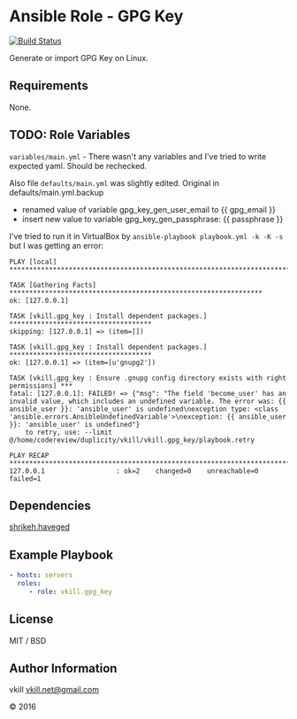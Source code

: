 Ansible Role - GPG Key
=========

[![Build Status](https://travis-ci.org/vkill/ansible-role-gpg_key.svg?branch=master)](https://travis-ci.org/vkill/ansible-role-gpg_key)

Generate or import GPG Key on Linux.

Requirements
------------

None.

TODO: Role Variables
--------------
 
```variables/main.yml``` - There wasn't any variables and I've tried to write expected yaml. Should be rechecked.

Also file ```defaults/main.yml``` was slightly edited. Original in defaults/main.yml.backup
- renamed value of variable gpg_key_gen_user_email to {{ gpg_email }}
- insert new value to variable gpg_key_gen_passphrase: {{ passphrase }}

I've tried to run it in VirtualBox by
```ansible-playbook playbook.yml -k -K -s```
but I was getting an error:
```
PLAY [local] **************************************************************************

TASK [Gathering Facts] ****************************************************************
ok: [127.0.0.1]

TASK [vkill.gpg_key : Install dependent packages.] ************************************
skipping: [127.0.0.1] => (item=[]) 

TASK [vkill.gpg_key : Install dependent packages.] ************************************
ok: [127.0.0.1] => (item=[u'gnupg2'])

TASK [vkill.gpg_key : Ensure .gnupg config directory exists with right permissions] ***
fatal: [127.0.0.1]: FAILED! => {"msg": "The field 'become_user' has an invalid value, which includes an undefined variable. The error was: {{ ansible_user }}: 'ansible_user' is undefined\nexception type: <class 'ansible.errors.AnsibleUndefinedVariable'>\nexception: {{ ansible_user }}: 'ansible_user' is undefined"}
	to retry, use: --limit @/home/codereview/duplicity/vkill/vkill.gpg_key/playbook.retry

PLAY RECAP ****************************************************************************
127.0.0.1                  : ok=2    changed=0    unreachable=0    failed=1   
```



Dependencies
------------

[shrikeh.haveged](https://github.com/shrikeh-ansible-roles/ansible-haveged)

Example Playbook
----------------

```yaml
- hosts: servers
  roles:
     - role: vkill.gpg_key
```

License
-------

MIT / BSD

Author Information
------------------

vkill <vkill.net@gmail.com>

&copy; 2016
